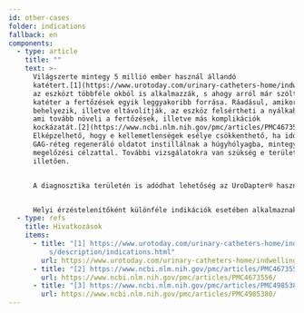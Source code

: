 ```yaml
---
id: other-cases
folder: indications
fallback: en
components:
  - type: article
    title: ""
    text: >-
      Világszerte mintegy 5 millió ember használ állandó
      katétert.[1](https://www.urotoday.com/urinary-catheters-home/indwelling-catheters/description/indications.html) Ezt
      az eszközt többféle okból is alkalmazzák, s ahogy arról már szóltunk, a
      katéter a fertőzések egyik leggyakoribb forrása. Ráadásul, amikor
      behelyezik, illetve eltávolítják, az eszköz felsértheti a nyálkahártyát,
      ami tovább növeli a fertőzések, illetve más komplikációk
      kockázatát.[2](https://www.ncbi.nlm.nih.gov/pmc/articles/PMC4673556/).[3](https://www.ncbi.nlm.nih.gov/pmc/articles/PMC4985380/).
      Elképzelhető, hogy e kellemetlenségek esélye csökkenthető, ha időről-időre
      GAG-réteg regeneráló oldatot instillálnak a húgyhólyagba, mintegy
      megelőzési célzattal. További vizsgálatokra van szükség e területet
      illetően.


      A diagnosztika területén is adódhat lehetőség az UroDapter® használatára. A retrográd uretrográfiát például rendszerint katéterrel végzik, annak segítségével juttatják a kontrasztanyagot a húgyhólyagba. Néhány esetben azonban, ha ez az anyag a húgycsőbe is eljut, több információt nyerhet vele a kezelőorvos.


      Helyi érzéstelenítőként különféle indikációk esetében alkalmaznak lidokaint. Függetlenül az alapbetegségtől, e területen előnyös lehet az UroDapter® használata. Ezen előnyök közé tartozik, hogy ily módon a húgycső is kezelhető – sok, az alsó húgyútakat érintő állapotban ugyanis a fájdalom e szervben is jelentkezik.
  - type: refs
    title: Hivatkozások
    items:
      - title: "[1] https://www.urotoday.com/urinary-catheters-home/indwelling-catheter\
          s/description/indications.html"
        url: https://www.urotoday.com/urinary-catheters-home/indwelling-catheters/description/indications.html
      - title: "[2] https://www.ncbi.nlm.nih.gov/pmc/articles/PMC4673556/"
        url: https://www.ncbi.nlm.nih.gov/pmc/articles/PMC4673556/
      - title: "[3] https://www.ncbi.nlm.nih.gov/pmc/articles/PMC4985380/"
        url: https://www.ncbi.nlm.nih.gov/pmc/articles/PMC4985380/
---
```

